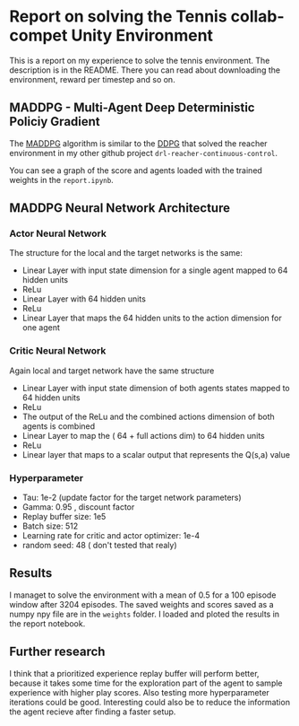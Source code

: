 # Report on solving the Tennis collab-compet Unity Environment

This is a report on my experience to solve the tennis environment. The description is in the README. There you can read about downloading the environment, reward per timestep and so on.

## MADDPG - Multi-Agent Deep Deterministic Policiy Gradient

The [MADDPG](https://arxiv.org/abs/1706.02275) algorithm is similar to the [DDPG](https://arxiv.org/abs/1509.02971) that solved the reacher environment in my other github project `drl-reacher-continuous-control`. 

You can see a graph of the score and agents loaded with the trained weights in the `report.ipynb`.

## MADDPG Neural Network Architecture

### Actor Neural Network
The structure for the local and the target networks is the same:
- Linear Layer with input state dimension for a single agent mapped to 64 hidden units
- ReLu
- Linear Layer with 64 hidden units
- ReLu
- Linear Layer that maps the 64 hidden units to the action dimension for one agent

### Critic Neural Network
Again local and target network have the same structure
- Linear Layer with input state dimension of both agents states mapped to 64 hidden units
- ReLu
- The output of the ReLu and the combined actions dimension of both agents is combined
- Linear Layer to map the ( 64 + full actions dim) to 64 hidden units
- ReLu
- Linear layer that maps to a scalar output that represents the Q(s,a) value

### Hyperparameter

- Tau: 1e-2 (update factor for the target network parameters)
- Gamma: 0.95 , discount factor
- Replay buffer size: 1e5
- Batch size: 512
- Learning rate for critic and actor optimizer: 1e-4
- random seed: 48 ( don't tested that realy)

## Results

I managet to solve the environment with a mean of 0.5 for a 100 episode window after 3204 episodes. The saved weights and scores saved as a numpy npy file are in the `weights` folder. I loaded and ploted the results in the report notebook.

## Further research
I think that a prioritized experience replay buffer will perform better, because it takes some time for the exploration part of the agent to sample experience with higher play scores.
Also testing more hyperparameter iterations could be good. 
Interesting could also be to reduce the information the agent recieve after finding a faster setup.